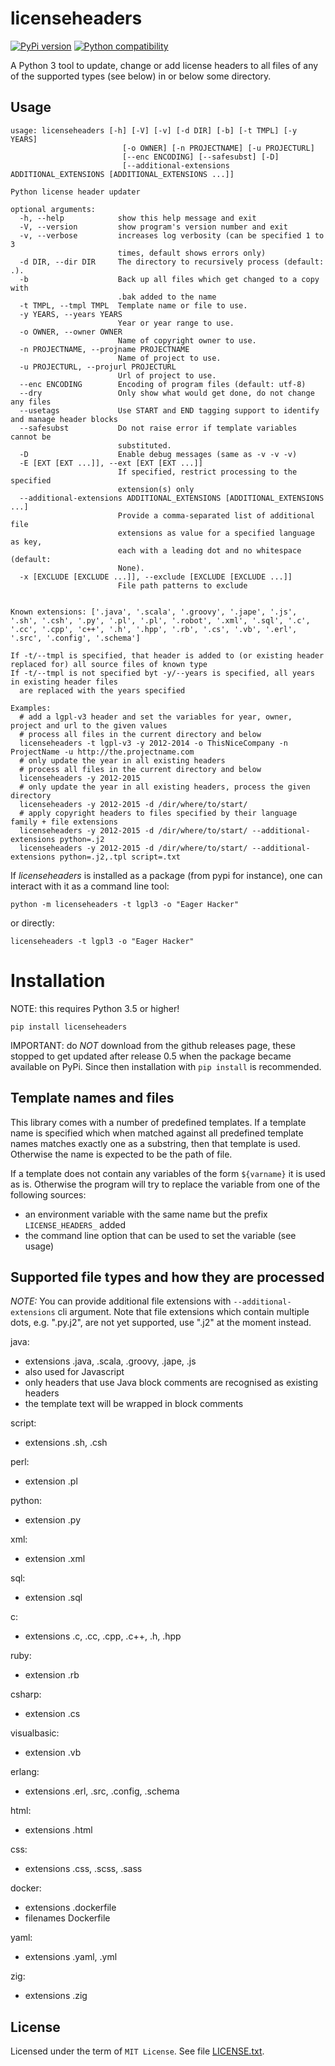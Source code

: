 # licenseheaders

[![PyPi version](https://img.shields.io/pypi/v/licenseheaders.svg)](https://pypi.python.org/pypi/licenseheaders/)
[![Python compatibility](https://img.shields.io/pypi/pyversions/licenseheaders.svg)](https://pypi.python.org/pypi/licenseheaders/)

A Python 3 tool to update, change or add license headers to all files of any of 
the supported types (see below) in or below some directory.

## Usage

```
usage: licenseheaders [-h] [-V] [-v] [-d DIR] [-b] [-t TMPL] [-y YEARS]
                         [-o OWNER] [-n PROJECTNAME] [-u PROJECTURL]
                         [--enc ENCODING] [--safesubst] [-D]
                         [--additional-extensions ADDITIONAL_EXTENSIONS [ADDITIONAL_EXTENSIONS ...]]

Python license header updater

optional arguments:
  -h, --help            show this help message and exit
  -V, --version         show program's version number and exit
  -v, --verbose         increases log verbosity (can be specified 1 to 3
                        times, default shows errors only)
  -d DIR, --dir DIR     The directory to recursively process (default: .).
  -b                    Back up all files which get changed to a copy with
                        .bak added to the name
  -t TMPL, --tmpl TMPL  Template name or file to use.
  -y YEARS, --years YEARS
                        Year or year range to use.
  -o OWNER, --owner OWNER
                        Name of copyright owner to use.
  -n PROJECTNAME, --projname PROJECTNAME
                        Name of project to use.
  -u PROJECTURL, --projurl PROJECTURL
                        Url of project to use.
  --enc ENCODING        Encoding of program files (default: utf-8)
  --dry                 Only show what would get done, do not change any files
  --usetags             Use START and END tagging support to identify and manage header blocks
  --safesubst           Do not raise error if template variables cannot be
                        substituted.
  -D                    Enable debug messages (same as -v -v -v)
  -E [EXT [EXT ...]], --ext [EXT [EXT ...]]
                        If specified, restrict processing to the specified
                        extension(s) only
  --additional-extensions ADDITIONAL_EXTENSIONS [ADDITIONAL_EXTENSIONS ...]
                        Provide a comma-separated list of additional file
                        extensions as value for a specified language as key,
                        each with a leading dot and no whitespace (default:
                        None).
  -x [EXCLUDE [EXCLUDE ...]], --exclude [EXCLUDE [EXCLUDE ...]]
                        File path patterns to exclude


Known extensions: ['.java', '.scala', '.groovy', '.jape', '.js', '.sh', '.csh', '.py', '.pl', '.pl', '.robot', '.xml', '.sql', '.c', '.cc', '.cpp', 'c++', '.h', '.hpp', '.rb', '.cs', '.vb', '.erl', '.src', '.config', '.schema']

If -t/--tmpl is specified, that header is added to (or existing header replaced for) all source files of known type
If -t/--tmpl is not specified byt -y/--years is specified, all years in existing header files
  are replaced with the years specified

Examples:
  # add a lgpl-v3 header and set the variables for year, owner, project and url to the given values
  # process all files in the current directory and below
  licenseheaders -t lgpl-v3 -y 2012-2014 -o ThisNiceCompany -n ProjectName -u http://the.projectname.com
  # only update the year in all existing headers
  # process all files in the current directory and below
  licenseheaders -y 2012-2015
  # only update the year in all existing headers, process the given directory
  licenseheaders -y 2012-2015 -d /dir/where/to/start/
  # apply copyright headers to files specified by their language family + file extensions
  licenseheaders -y 2012-2015 -d /dir/where/to/start/ --additional-extensions python=.j2
  licenseheaders -y 2012-2015 -d /dir/where/to/start/ --additional-extensions python=.j2,.tpl script=.txt
```

If *licenseheaders* is installed as a package (from pypi for instance), one can interact with it as a command line tool:

```
python -m licenseheaders -t lgpl3 -o "Eager Hacker"
```

or directly:

```
licenseheaders -t lgpl3 -o "Eager Hacker"
```


# Installation

NOTE: this requires Python 3.5 or higher!

```
pip install licenseheaders
```

IMPORTANT: do *NOT* download from the github releases page, these stopped to get updated after release 0.5
when the package became available on PyPi. Since then installation with `pip install` is recommended.


## Template names and files

This library comes with a number of predefined templates. If a template name is specified
which when matched against all predefined template names matches exactly one as a substring,
then that template is used. Otherwise the name is expected to be the path of file.

If a template does not contain any variables of the form `${varname}` it is used as is.
Otherwise the program will try to replace the variable from one of the following 
sources:

- an environment variable with the same name but the prefix `LICENSE_HEADERS_` added
- the command line option that can be used to set the variable (see usage)


## Supported file types and how they are processed

*NOTE:* You can provide additional file extensions with `--additional-extensions` cli argument.
Note that file extensions which contain multiple dots, e.g. ".py.j2", are not yet supported,
use ".j2" at the moment instead.

java:
- extensions .java, .scala, .groovy, .jape, .js
- also used for Javascript
- only headers that use Java block comments are recognised as existing headers
- the template text will be wrapped in block comments

script:
- extensions .sh, .csh

perl:
- extension .pl

python:
- extension .py

xml:
- extension .xml

sql:
- extension .sql

c:
- extensions .c, .cc, .cpp, .c++, .h, .hpp

ruby:
- extension .rb

csharp:
- extension .cs

visualbasic:
- extension .vb

erlang:
- extensions .erl, .src, .config, .schema

html:
- extensions .html

css:
- extensions .css, .scss, .sass

docker:
- extensions .dockerfile
- filenames Dockerfile

yaml:
- extensions .yaml, .yml

zig:
- extensions .zig

## License

Licensed under the term of `MIT License`. See file [LICENSE.txt](LICENSE.txt).


